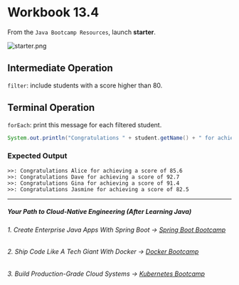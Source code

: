 # Workbook 13.4

From the `Java Bootcamp Resources`, launch **starter**.

![starter.png](https://firebasestorage.googleapis.com/v0/b/learnthepart-75aed.appspot.com/o/images%2F87bced44-2cd9-4db0-9a76-22125c478254?alt=media&token=7dc717de-b9d3-40c6-9ec2-32908aa28976)

## Intermediate Operation

`filter`: include students with a score higher than 80.

## Terminal Operation
`forEach`: print this message for each filtered student. 
```java
System.out.println("Congratulations " + student.getName() + " for achieving a score of " + student.getScore())
```

### Expected Output
```
>>: Congratulations Alice for achieving a score of 85.6
>>: Congratulations Dave for achieving a score of 92.7
>>: Congratulations Gina for achieving a score of 91.4
>>: Congratulations Jasmine for achieving a score of 82.5
```
----------

##### Your Path to Cloud-Native Engineering (After Learning Java)
###### 1. Create Enterprise Java Apps With Spring Boot → [Spring Boot Bootcamp](https://www.udemy.com/course/the-complete-spring-boot-development-bootcamp/?couponCode=SPRING_BOOTCAMP)
###### 2. Ship Code Like A Tech Giant With Docker → [Docker Bootcamp](https://www.udemy.com/course/docker-bootcamp-conquer-docker-with-real-world-projects/?couponCode=DOCKER_BOOTCAMP)
###### 3. Build Production-Grade Cloud Systems → [Kubernetes Bootcamp](https://kubernetestraining.io/)